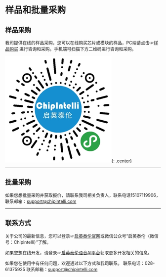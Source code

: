 # 样品和批量采购

## 样品采购

我司提供在线的样品采购，您可以在线购买芯片或模块的样品，PC端请点击☞[样品购买](http://www.chipintelli.com/mall) 进行咨询和采购。手机端可扫描下方二维码进行咨询和采购。


![启英泰伦完整语音交互技术链条](img/样品和批量采购-1.jpg){: .center}


***
## 批量采购

如果您想批量采购并获取报价，请联系我司相关负责人，联系电话15107119906，联系邮箱：support@chipintelli.com

***

## 联系方式

关于公司的最新信息，您可以登录☞[启英泰伦官网](http://www.chipintelli.com)或微信公众号“启英泰伦（微信号：Chipintelli）”了解。

如果您想在线开发，请登录☞[启英泰伦语音AI平台](https://platform.chipintelli.com)获取更多开发相关的信息。

如果您在使用中有任何问题，欢迎通过以下方式和我司联系。
联系电话：028-61375925
联系邮箱：support@chipintelli.com